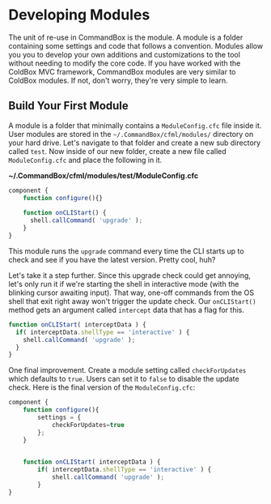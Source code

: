 # Developing Modules

The unit of re-use in CommandBox is the module.  A module is a folder containing some settings and code that follows a convention.  Modules allow you you to develop your own additions and customizations to the tool without needing to modify the core code.  If you have worked with the ColdBox MVC framework, CommandBox modules are very similar to ColdBox modules.  If not, don't worry, they're very simple to learn. 

## Build Your First Module

A module is a folder that minimally contains a `ModuleConfig.cfc` file inside it.  User modules are stored in the `~/.CommandBox/cfml/modules/` directory on your hard drive.  Let's navigate to that folder and create a  new sub directory called `test`. Now inside of our new folder, create a new file called `ModuleConfig.cfc` and place the following in it.

**~/.CommandBox/cfml/modules/test/ModuleConfig.cfc**
```javascript
component {
    function configure(){}
    
    function onCLIStart() {
      shell.callCommand( 'upgrade' );
    }
}
```

This module runs the `upgrade` command every time the CLI starts up to check and see if you have the latest version.  Pretty cool, huh?  

Let's take it a step further.  Since this upgrade check could get annoying, let's only run it if we're starting the shell in interactive mode (with the blinking cursor awaiting input).   That way, one-off commands from the OS shell that exit right away won't trigger the update check.  Our `onCLIStart()` method gets an argument called `intercept` data that has a flag for this.  

```javascript
function onCLIStart( interceptData ) {
  if( interceptData.shellType == 'interactive' ) {
    shell.callCommand( 'upgrade' );
  }
}
```

One final improvement.  Create a module setting called `checkForUpdates` which defaults to `true`.  Users can set it to `false` to disable the update check.  Here is the final version of the `ModuleConfig.cfc`:

```javascript
component {
    function configure(){
		settings = {
			checkForUpdates=true
		};
    }
    

    function onCLIStart( interceptData ) {
        if( interceptData.shellType == 'interactive' ) {
            shell.callCommand( 'upgrade' );
        }
}